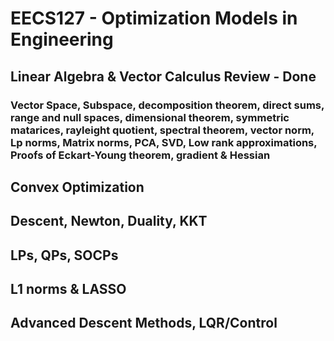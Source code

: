 # EECS127 - Optimization Models in Engineering

## Linear Algebra & Vector Calculus Review - Done
### Vector Space, Subspace, decomposition theorem, direct sums, range and null spaces, dimensional theorem, symmetric matarices, rayleight quotient, spectral theorem, vector norm, Lp norms, Matrix norms, PCA, SVD, Low rank approximations, Proofs of Eckart-Young theorem, gradient & Hessian
## Convex Optimization 
## Descent, Newton, Duality, KKT 
## LPs, QPs, SOCPs
## L1 norms & LASSO
## Advanced Descent Methods, LQR/Control
